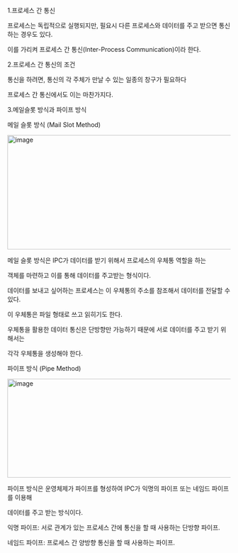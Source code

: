 1.프로세스 간 통신 

프로세스는 독립적으로 실행되지만, 필요시 다른 프로세스와 데이터를 주고 받으면 통신하는 경우도 있다.

이를 가리켜 프로세스 간 통신(Inter-Process Communication)이라 한다.

2.프로세스 간 통신의 조건

통신을 하려면, 통신의 각 주체가 만날 수 있는 일종의 창구가 필요하다

프로세스 간 통신에서도 이는 마찬가지다.

3.메일슬롯 방식과 파이프 방식

메일 슬롯 방식 (Mail Slot Method)

<img width="857" height="258" alt="image" src="https://github.com/user-attachments/assets/32c0c669-8ff6-4624-97dc-f5be1ebb1c18" />


메일 슬롯 방식은 IPC가 데이터를 받기 위해서 프로세스의 우체통 역할을 하는 

객체를 마련하고 이를 통해 데이터를 주고받는 형식이다.

데이터를 보내고 싶어하는 프로세스는 이 우체통의 주소를 참조해서 데이터를 전달할 수 있다. 

이 우체통은 파일 형태로 쓰고 읽히기도 한다.

우체통을 활용한 데이터 통신은 단방향만 가능하기 때문에 서로 데이터를 주고 받기 위해서는 

각각 우체통을 생성해야 한다.

파이프 방식 (Pipe Method)

<img width="718" height="223" alt="image" src="https://github.com/user-attachments/assets/7f41bfbd-ffab-4eee-a32c-6430375ecfe3" />


파이프 방식은 운영체제가 파이프를 형성하여 IPC가 익명의 파이프 또는 네임드 파이프를 이용해 

데이터를 주고 받는 방식이다.

익명 파이프: 서로 관계가 있는 프로세스 간에 통신을 할 때 사용하는 단방향 파이프.

네임드 파이프: 프로세스 간 양방향 통신을 할 때 사용하는 파이프.
